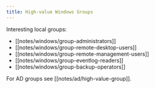 ```yaml
---
title: High-value Windows Groups
---
```


Interesting local groups:

- [[notes/windows/group-administrators]]
- [[notes/windows/group-remote-desktop-users]]
- [[notes/windows/group-remote-management-users]]
- [[notes/windows/group-eventlog-readers]]
- [[notes/windows/group-backup-operators]]

For AD groups see [[notes/ad/high-value-group]].
